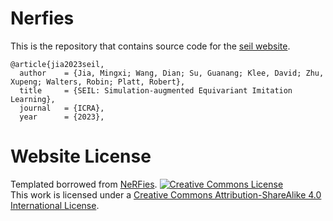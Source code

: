 # Nerfies

This is the repository that contains source code for the [seil website](https://saulbatman.github.io/SEIL_site/).

```
@article{jia2023seil,
  author    = {Jia, Mingxi; Wang, Dian; Su, Guanang; Klee, David; Zhu, Xupeng; Walters, Robin; Platt, Robert},
  title     = {SEIL: Simulation-augmented Equivariant Imitation Learning},
  journal   = {ICRA},
  year      = {2023},
```

# Website License
Templated borrowed from [NeRFies](https://github.com/cliport/cliport.github.io).
<a rel="license" href="http://creativecommons.org/licenses/by-sa/4.0/"><img alt="Creative Commons License" style="border-width:0" src="https://i.creativecommons.org/l/by-sa/4.0/88x31.png" /></a><br />This work is licensed under a <a rel="license" href="http://creativecommons.org/licenses/by-sa/4.0/">Creative Commons Attribution-ShareAlike 4.0 International License</a>.
